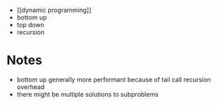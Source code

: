 
- [[dynamic programming]]
- bottom up
- top down
- recursion

# Notes

- bottom up generally more performant because of tail call recursion overhead
- there might be multiple solutions to subproblems


